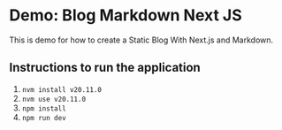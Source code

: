 # Demo: Blog Markdown Next JS
This is demo for how to create a Static Blog With Next.js and Markdown. 

## Instructions to run the application
1. `nvm install v20.11.0`
2. `nvm use v20.11.0`
3. `npm install`
4. `npm run dev`